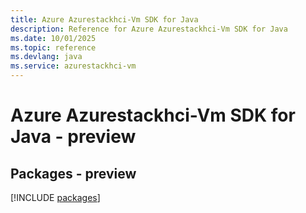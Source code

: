 ```yaml
---
title: Azure Azurestackhci-Vm SDK for Java
description: Reference for Azure Azurestackhci-Vm SDK for Java
ms.date: 10/01/2025
ms.topic: reference
ms.devlang: java
ms.service: azurestackhci-vm
---
```

# Azure Azurestackhci-Vm SDK for Java - preview
## Packages - preview
[!INCLUDE [packages](azurestackhci-vm-index.md)]